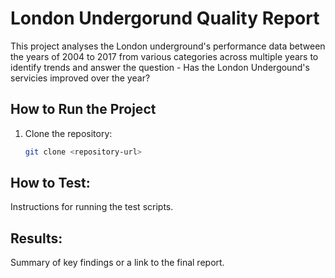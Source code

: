 # London Undergorund Quality Report

This project analyses the London underground's performance data between the years of 2004 to 2017
from various categories across multiple years to identify trends and answer the question - 
Has the London Undergound's servicies improved over the year? 

## How to Run the Project

1. Clone the repository:
   ```bash
   git clone <repository-url>

## How to Test:

Instructions for running the test scripts.

## Results: 

Summary of key findings or a link to the final report.
